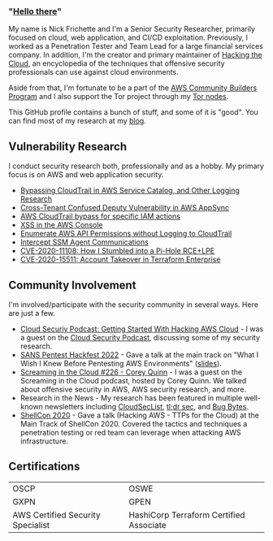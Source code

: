 ### "<a href="https://youtu.be/rEq1Z0bjdwc?t=6">Hello there</a>"

My name is Nick Frichette and I'm a Senior Security Researcher, primarily focused on cloud, web application, and CI/CD exploitation. Previously, I worked as a Penetration Tester and Team Lead for a large financial services company. In addition, I'm the creator and primary maintainer of [Hacking the Cloud](https://hackingthe.cloud/), an encyclopedia of the techniques that offensive security professionals can use against cloud environments.

Aside from that, I'm fortunate to be a part of the [AWS Community Builders Program](https://aws.amazon.com/developer/community/community-builders/) and I also support the Tor project through my [Tor nodes](https://metrics.torproject.org/rs.html#search/FriendlyExitNode%20country:us).

This GitHub profile contains a bunch of stuff, and some of it is "good". You can find most of my research at my [blog](https://frichetten.com/blog).

## Vulnerability Research
I conduct security research both, professionally and as a hobby. My primary focus is on AWS and web application security.

* [Bypassing CloudTrail in AWS Service Catalog, and Other Logging Research](https://securitylabs.datadoghq.com/articles/bypass-cloudtrail-aws-service-catalog-and-other/)
* [Cross-Tenant Confused Deputy Vulnerability in AWS AppSync](https://securitylabs.datadoghq.com/articles/appsync-vulnerability-disclosure/)
* [AWS CloudTrail bypass for specific IAM actions](https://securitylabs.datadoghq.com/articles/iamadmin-cloudtrail-bypass/)
* [XSS in the AWS Console](https://frichetten.com/blog/xss_in_aws_console/)
* [Enumerate AWS API Permissions without Logging to CloudTrail](https://frichetten.com/blog/aws-api-enum-vuln/)
* [Intercept SSM Agent Communications](https://frichetten.com/blog/ssm-agent-tomfoolery/)
* [CVE-2020-11108: How I Stumbled into a Pi-Hole RCE+LPE](https://frichetten.com/blog/cve-2020-11108-pihole-rce/)
* [CVE-2020-15511: Account Takeover in Terraform Enterprise](https://discuss.hashicorp.com/t/hcsec-2020-15-terraform-enterprise-allowed-local-account-creation-bypassing-sso/18100)

## Community Involvement
I'm involved/participate with the security community in several ways. Here are just a few.
* [Cloud Securiy Podcast: Getting Started With Hacking AWS Cloud](https://www.youtube.com/watch?v=Btl78aP-VHo) - I was a guest on the [Cloud Security Podcast](https://cloudsecuritypodcast.tv/), discussing some of my security research.
* [SANS Pentest Hackfest 2022](https://www.youtube.com/watch?v=jq8SAF6ibSc) - Gave a talk at the main track on "What I Wish I Knew Before Pentesting AWS Environments" ([slides](https://frichetten.com/sans-hf-2022)).
* [Screaming in the Cloud #226 - Corey Quinn](https://www.lastweekinaws.com/podcast/screaming-in-the-cloud/hacking-aws-in-good-faith-with-nick-frichette/) - I was a guest on the Screaming in the Cloud podcast, hosted by Corey Quinn. We talked about offensive security in AWS, AWS security research, and more.
* Research in the News - My research has been featured in multiple well-known newsletters including [CloudSecList](https://cloudseclist.com/issues/issue-122/), [tl;dr sec](https://tldrsec.com/blog/tldr-sec-103/#cloud-security), and [Bug Bytes](https://blog.intigriti.com/2021/06/09/bug-bytes-126-xss-in-aws-exotic-python-rce-vectors-zseanos-methodology/).
* [ShellCon 2020](https://www.youtube.com/watch?v=UKULTl-7jCs&t=25611s) - Gave a talk (Hacking AWS - TTPs for the Cloud) at the Main Track of ShellCon 2020. Covered the tactics and techniques a penetration testing or red team can leverage when attacking AWS infrastructure.

## Certifications
| | |
| --- |  --- |
| OSCP | OSWE |
| GXPN | GPEN |
| AWS Certified Security Specialist | HashiCorp Terraform Certified Associate | |
